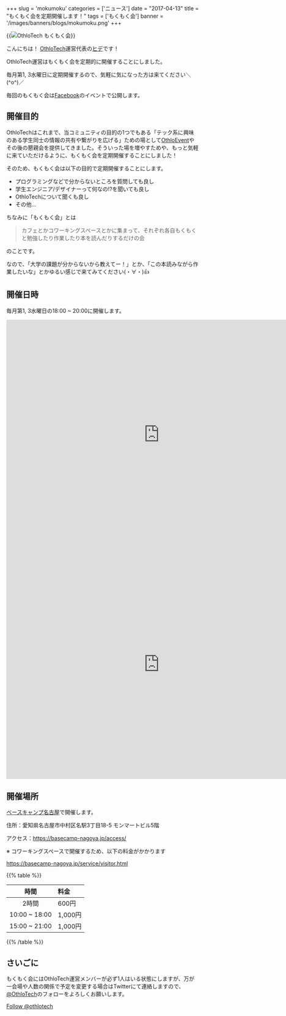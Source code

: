 +++
slug = 'mokumoku'
categories = ['ニュース']
date = "2017-04-13"
title = "もくもく会を定期開催します！"
tags = ['もくもく会']
banner = '/images/banners/blogs/mokumoku.png'
+++

{{<image src="/images/blogs/20170413/mokumoku.png"  alt="OthloTech もくもく会" >}}

こんにちは！ [OthloTech](http://www.othlo.tech)運営代表の[ヒデ](https://twitter.com/hyde141421356)です！

OthloTech運営はもくもく会を定期的に開催することにしました。

毎月第1, 3水曜日に定期開催するので、気軽に気になった方は来てください＼(^o^)／

毎回のもくもく会は[Facebook](https://www.facebook.com/othlotech/)のイベントで公開します。

## 開催目的
OthloTechはこれまで、当コミュニティの目的の1つでもある「テック系に興味のある学生同士の情報の共有や繋がりを広げる」ための場として[OthloEvent](http://www.othlo.tech/events)やその後の懇親会を提供してきました。そういった場を増やすためや、もっと気軽に来ていただけるように、もくもく会を定期開催することにしました！

そのため、もくもく会は以下の目的で定期開催することにします。

- プログラミングなどで分からないところを質問しても良し
- 学生エンジニア/デザイナーって何なの!?を聞いても良し
- OthloTechについて聞くも良し
- その他...

ちなみに「もくもく会」とは

> カフェとかコワーキングスペースとかに集まって、それぞれ各自もくもくと勉強したり作業したり本を読んだりするだけの会

のことです。

なので、「大学の課題が分からないから教えてー！」とか、「この本読みながら作業したいな」とかゆるい感じで来てみてください(・∀・)👍

## 開催日時
毎月第1, 3水曜日の18:00 ~ 20:00に開催します。

<div class="calendar-wrapper">
  <div class="google-calendar big-container">
    <iframe src="https://calendar.google.com/calendar/embed?src=othlotech%40gmail.com&ctz=Asia/Tokyo" style="border: 0" width="800" height="600" frameborder="0" scrolling="no"></iframe>
  </div>

  <div class="google-calendar small-container">
    <iframe src="https://calendar.google.com/calendar/htmlembed?src=othlotech%40gmail.com&ctz=Asia/Tokyo" style="border: 0" width="800" height="600" frameborder="0" scrolling="no"></iframe>
  </div>
</div>

## 開催場所
[ベースキャンプ名古屋](https://basecamp-nagoya.jp/)で開催します。

住所：愛知県名古屋市中村区名駅3丁目18-5 モンマートビル5階

アクセス：https://basecamp-nagoya.jp/access/

※ コワーキングスペースで開催するため、以下の料金がかかります

https://basecamp-nagoya.jp/service/visitor.html

{{% table %}}

|時間|料金|
|:-----:|:-----|
|2時間|600円|
|10:00 ~ 18:00|1,000円|
|15:00 ~ 21:00|1,000円|

{{% /table %}}

## さいごに
もくもく会にはOthloTech運営メンバーが必ず1人はいる状態にしますが、万が一会場や人数の関係で予定を変更する場合はTwitterにて連絡しますので、[@OthloTech](https://twitter.com/othlotech)のフォローをよろしくお願いします。

<a href="https://twitter.com/othlotech" class="twitter-follow-button" data-show-count="false">Follow @othlotech</a>

<script async src="//platform.twitter.com/widgets.js" charset="utf-8"></script>
